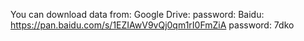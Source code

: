 You can download data from:
Google Drive:
  password:
Baidu: https://pan.baidu.com/s/1EZIAwV9vQj0qm1rI0FmZiA 
  password: 7dko
